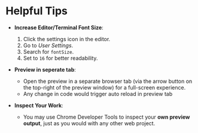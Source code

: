 # Helpful Tips

- **Increase Editor/Terminal Font Size**:

  1. Click the settings icon in the editor.
  2. Go to _User Settings_.
  3. Search for `fontSize`.
  4. Set to `16` for better readability.

- **Preview in seperate tab**:

  - Open the preview in a separate browser tab (via the arrow button on the top-right of the preview window) for a full-screen experience.
  - Any change in code would trigger auto reload in preview tab

- **Inspect Your Work**:

  - You may use Chrome Developer Tools to inspect your **own preview output**, just as you would with any other web project.
